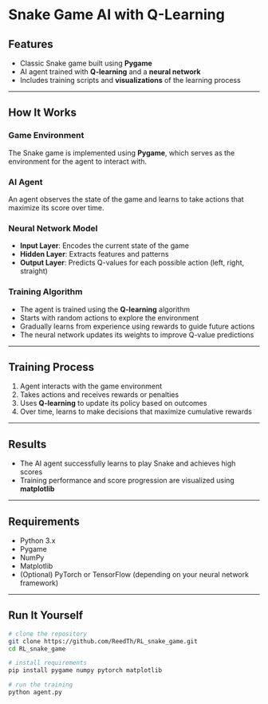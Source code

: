 # Snake Game AI with Q-Learning

## Features

- Classic Snake game built using **Pygame**  
- AI agent trained with **Q-learning** and a **neural network**  
- Includes training scripts and **visualizations** of the learning process  

---

## How It Works

### Game Environment  
The Snake game is implemented using **Pygame**, which serves as the environment for the agent to interact with.

### AI Agent  
An agent observes the state of the game and learns to take actions that maximize its score over time.

### Neural Network Model  
- **Input Layer**: Encodes the current state of the game  
- **Hidden Layer**: Extracts features and patterns  
- **Output Layer**: Predicts Q-values for each possible action (left, right, straight)

### Training Algorithm  
- The agent is trained using the **Q-learning** algorithm  
- Starts with random actions to explore the environment  
- Gradually learns from experience using rewards to guide future actions  
- The neural network updates its weights to improve Q-value predictions  

---

## Training Process

1. Agent interacts with the game environment  
2. Takes actions and receives rewards or penalties  
3. Uses **Q-learning** to update its policy based on outcomes  
4. Over time, learns to make decisions that maximize cumulative rewards  

---

## Results

- The AI agent successfully learns to play Snake and achieves high scores  
- Training performance and score progression are visualized using **matplotlib**  

---

## Requirements

- Python 3.x  
- Pygame  
- NumPy  
- Matplotlib  
- (Optional) PyTorch or TensorFlow (depending on your neural network framework)

---

## Run It Yourself 

```bash
# clone the repository
git clone https://github.com/ReedTh/RL_snake_game.git
cd RL_snake_game

# install requirements
pip install pygame numpy pytorch matplotlib

# run the training
python agent.py


